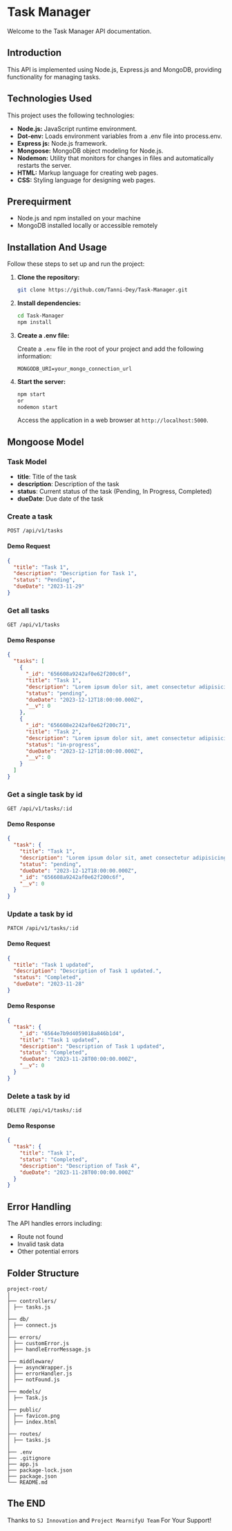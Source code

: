 # Task Manager

Welcome to the Task Manager API documentation.

## Introduction

This API is implemented using Node.js, Express.js and MongoDB, providing functionality for managing tasks.

## Technologies Used

This project uses the following technologies:

- **Node.js:** JavaScript runtime environment.
- **Dot-env:** Loads environment variables from a .env file into process.env.
- **Express js:** Node.js framework.
- **Mongoose:** MongoDB object modeling for Node.js.
- **Nodemon:** Utility that monitors for changes in files and automatically restarts the server.
- **HTML:** Markup language for creating web pages.
- **CSS:** Styling language for designing web pages.

## Prerequirment

- Node.js and npm installed on your machine
- MongoDB installed locally or accessible remotely

## Installation And Usage

Follow these steps to set up and run the project:

1. **Clone the repository:**

   ```bash
   git clone https://github.com/Tanni-Dey/Task-Manager.git
   ```

2. **Install dependencies:**

   ```bash
   cd Task-Manager
   npm install
   ```

3. **Create a .env file:**

   Create a `.env` file in the root of your project and add the following information:

   ```
   MONGODB_URI=your_mongo_connection_url
   ```

4. **Start the server:**

   ```bash
   npm start
   or
   nodemon start
   ```

   Access the application in a web browser at `http://localhost:5000`.

## Mongoose Model

### Task Model

- **title**: Title of the task
- **description**: Description of the task
- **status**: Current status of the task (Pending, In Progress, Completed)
- **dueDate**: Due date of the task

### Create a task

```http
POST /api/v1/tasks
```

#### Demo Request

```json
{
  "title": "Task 1",
  "description": "Description for Task 1",
  "status": "Pending",
  "dueDate": "2023-11-29"
}
```

### Get all tasks

```http
GET /api/v1/tasks
```

#### Demo Response

```json
{
  "tasks": [
    {
      "_id": "656608a9242af0e62f200c6f",
      "title": "Task 1",
      "description": "Lorem ipsum dolor sit, amet consectetur adipisicing elit. Dignissimos nam possimus vitae porro",
      "status": "pending",
      "dueDate": "2023-12-12T18:00:00.000Z",
      "__v": 0
    },
    {
      "_id": "656608e2242af0e62f200c71",
      "title": "Task 2",
      "description": "Lorem ipsum dolor sit, amet consectetur adipisicing elit. Dignissimos nam possimus vitae porro",
      "status": "in-progress",
      "dueDate": "2023-12-12T18:00:00.000Z",
      "__v": 0
    }
  ]
}
```

### Get a single task by id

```http
GET /api/v1/tasks/:id
```

#### Demo Response

```json
{
  "task": {
    "title": "Task 1",
    "description": "Lorem ipsum dolor sit, amet consectetur adipisicing elit. Dignissimos nam possimus vitae porro",
    "status": "pending",
    "dueDate": "2023-12-12T18:00:00.000Z",
    "_id": "656608a9242af0e62f200c6f",
    "__v": 0
  }
}
```

### Update a task by id

```http
PATCH /api/v1/tasks/:id
```

#### Demo Request

```json
{
  "title": "Task 1 updated",
  "description": "Description of Task 1 updated.",
  "status": "Completed",
  "dueDate": "2023-11-28"
}
```

#### Demo Response

```json
{
  "task": {
    "_id": "6564e7b9d4059018a846b1d4",
    "title": "Task 1 updated",
    "description": "Description of Task 1 updated",
    "status": "Completed",
    "dueDate": "2023-11-28T00:00:00.000Z",
    "__v": 0
  }
}
```

### Delete a task by id

```http
DELETE /api/v1/tasks/:id
```

#### Demo Response

```json
{
  "task": {
    "title": "Task 1",
    "status": "Completed",
    "description": "Description of Task 4",
    "dueDate": "2023-11-28T00:00:00.000Z"
  }
}
```

## Error Handling

The API handles errors including:

- Route not found
- Invalid task data
- Other potential errors

## Folder Structure

```plaintext
project-root/
│
├── controllers/
│ ├── tasks.js
│
├── db/
│ ├── connect.js
│
├── errors/
│ ├── customError.js
│ ├── handleErrorMessage.js
│
├── middleware/
│ ├── asyncWrapper.js
│ ├── errorHandler.js
│ ├── notFound.js
│
├── models/
│ ├── Task.js
│
├── public/
│ ├── favicon.png
│ ├── index.html
│
├── routes/
│ ├── tasks.js
│
├── .env
├── .gitignore
├── app.js
├── package-lock.json
├── package.json
└── README.md
```

## The END

Thanks to `SJ Innovation` and `Project MearnifyU Team` For Your Support!
